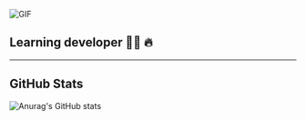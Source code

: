 ![GIF](https://media.giphy.com/media/E6jscXfv3AkWQ/giphy.gif)

## Learning developer 👩‍💻 🔥

***

## GitHub Stats

![Anurag's GitHub stats](https://github-readme-stats.vercel.app/api?username=BAEKYUJEONG&show_icons=true&theme=radical)


<!--
**BAEKYUJEONG/BAEKYUJEONG** is a ✨ _special_ ✨ repository because its `README.md` (this file) appears on your GitHub profile.

Here are some ideas to get you started:

- 🔭 I’m currently working on ...
- 🌱 I’m currently learning ...
- 👯 I’m looking to collaborate on ...
- 🤔 I’m looking for help with ...
- 💬 Ask me about ...
- 📫 How to reach me: ...
- 😄 Pronouns: ...
- ⚡ Fun fact: ...
-->
